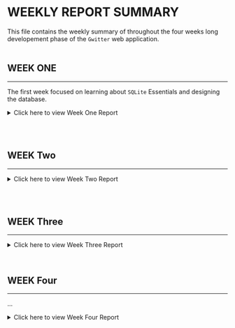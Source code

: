 # WEEKLY REPORT SUMMARY

This file contains the weekly summary of throughout the four weeks long developement phase of the `Gwitter` web application. 
\
&nbsp; 
## WEEK ONE
***
The first week focused on learning about `SQLite` Essentials and designing the database.
<details>
<summary> Click here to view Week One Report </summary>

### 1. SQLite Introduction
`SQLite` is a free, cross-platform database management system. It is popular for its efficiency and ability to interface with many different programming languages.
\
&nbsp;
### 2. SQLite Installation
Follow the following steps to install SQLite on your ubuntu pc.
- First upgrade your package list :
    ```properties
        sudo apt update
    ```
- Install `SQLite` :
    ```properties
        sudo apt install sqlite3
    ```
- Version can be verified by :
    ```properties
        sqlite3 --version
    ```
&nbsp;
### 3. SQLite Database Creation
```properties
    sqlite3 <database_name>.db
```
This will create a new database named <database_name>. If the file <database_name>.db already exists, `SQLite` will open a connection to it. If it does not exist, `SQLite` will create it.
\
&nbsp;
### 4. SQLite Table Creation
Tables are used to organize the `SQLite` databases and table stores the information. The table consists of rows and columns. The `SQLite` is `case-sensetive`, where the `SQLite` commands are uppercase and the user information are generally lowercase. And each command in `SQLite` must end with a `semicolon (;)`.  
To create a new table in SQLite we can make use of `CREATE TABLE` statement.
```sql
    CREATE TABLE [IF NOT EXISTS] [schema_name].table_name (
	    column_1 data_type PRIMARY KEY,
   	    column_2 data_type NOT NULL,
	    column_3 data_type DEFAULT 0,
	    table_constraints
    ) [WITHOUT ROWID];
```
What does the syntax represent:
- We specify the name of table after `CREATE TABLE` keywords. One this to keep remember is that table name can't be `sqlite_` as it is reserved for internal `SQLite` use.
- `IF NOT EXISTS` option is used to create a new table is it doesn't exist. If we attempt to create a new table that already exists without using `IF NOT EXISTS` option this will cause error.
- `schema_name` is used to specify which schema the database belongs to.
- Then we specify the column list in the table. Each column has a `column_name` ex. column_1, `data_type`, and the `column_constraints`.
- `SQLite` supports `PRIMARY KEY`, `UNIQUE`, `NOT NULL`, and `CHECK` column constraints.
- We can also specify the table constraints like `PRIMARY KEY`, `FOREIGN KEY`,`UNIQUE`, and `CHECK` constraints.
- The use of `WITHOUT ROWID` is optional. By default, a row in a table has an implicit column, which is referred to as the `rowid`, `oid` or `_rowid_` column. The `rowid` column stores a 64-bit signed integer key that uniquely identifies the row inside the table. If we don’t want `SQLite` creates the `rowid` column, we specify the `WITHOUT ROWID` option. A table that contains the `rowid` column is known as a `rowid` table.
- Table constraints and column constraints can be explanied as if primary key consists of one column then use column constraints but is primary key consists of multiple column then table constraints can be used.
Example:
```sql
    CREATE TABLE groups (
        group_id INTEGER PRIMARY KEY,
        name TEXT NOT NULL
    );
```
The `contact_id` is the primary key of the contacts table. Because the `primary key` consists of one column, you can use the column constraint.
Example:
```sql
    CREATE TABLE contact_groups(
        contact_id INTEGER,
        group_id INTEGER,
        PRIMARY KEY (contact_id, group_id),
        FOREIGN KEY (contact_id) 
            REFERENCES contacts (contact_id) 
                ON DELETE CASCADE 
                ON UPDATE NO ACTION,
        FOREIGN KEY (group_id) 
            REFERENCES groups (group_id) 
                ON DELETE CASCADE 
                ON UPDATE NO ACTION
    );
```
The `contact_groups` table has a `primary key` that consists of two columns: `contact_id` and `group_id`. In addition, the `contact_id` and `group_id` are the `foreign keys`. Therefore, we use `FOREIGN KEY` constraint to define a `foreign key` for each column.
\
&nbsp;
### 5. Data Insertion into SQLite Table
To insert data into a table, we use the `INSERT` statement. `SQLite` provides various forms of the `INSERT` statements that allow you to insert a single row, multiple rows, and default values into a table.
- Example 1: Insert single row into the table.
    ```sql
        INSERT INTO table (column1,column2 ,..) VALUES( value1,	value2 ,...);
    ``` 
    - Specify the name of the table to which you want to insert data after the `INSERT INTO` keywords.
    - Add a comma-separated list of columns after the table name. The column list is optional. However, it is a good practice to include the column list after the table name.
    - Add a comma-separated list of values after the VALUES keyword. If you omit the column list, you have to specify values for all columns in the value list. The number of values in the value list must be the same as the number of columns in the column list.
- Example 2: Inserting multiple rows into a table
    ```sql
        INSERT INTO table1 (column1,column2 ,..)
        VALUES 
           (value1,value2 ,...),
           (value1,value2 ,...),
            ...
           (value1,value2 ,...);
    ``` 
    Each value list following the VALUES clause is a row that will be inserted into the table.
\
&nbsp;
### 6. SELECT Data from Tables in SQLite
The `SELECT` statement is one of the most commonly used statements in SQL. The `SQLite SELECT` statement provides all features of the `SELECT` statement in SQL standard. We often use the `SELECT` statement to query data from one or more table. The syntax of the `SELECT` statement is as follows:
```sql
    SELECT DISTINCT column_list
    FROM table_list
        JOIN table ON join_condition
    WHERE row_filter
    ORDER BY column
    LIMIT count OFFSET offset
    GROUP BY column
    HAVING group_filter;
```
Breaking down the above `SELECT` statement into multiple parts:
- Use `ORDER BY` clause to sort the result set
- Use `DISTINCT` clause to query unique rows in a table
- Use `WHERE` clause to filter rows in the result set
- Use `LIMIT OFFSET` clauses to constrain the number of rows returned
- Use `INNER JOIN` or `LEFT JOIN` to query data from multiple tables using join.
- Use `GROUP BY` to get the group rows into groups and apply aggregate function for each group.
- Use `HAVING` clause to filter groups
Example:
- ```sql
    SELECT column_list
    FROM table;
  ```
  Even though the `SELECT` clause appears before the `FROM` clause, `SQLite` evaluates the `FROM` clause first and then the `SELECT` clause, therefore:
    - First, specify the table where you want to get data from in the `FROM` clause. Notice that you can have more than one table in the `FROM` clause. We will discuss it in the subsequent tutorial.
    - Second, specify a column or a list of comma-separated columns in the `SELECT` clause.
- ```sql
    SELECT * FROM tracks;
  ```
  For a table with many columns, the query would be so long that time-consuming to type. To avoid this, you can use the asterisk (*), which is the shorthand for all columns of the table.
\
&nbsp;
### 7. Altering Tables in SQLite  
`SQLite` allows you to change your table using the `ALTER TABLE` command. This means that you can create new rows and columns, or modify existing rows and columns, and also chage the name of the table.
- Using `SQLite ALTER TABLE` to rename a table  
  To rename a table, you use the following `ALTER TABLE RENAME TO` statement:  
  ```sql
    ALTER TABLE existing_table
    RENAME TO new_table;
  ```
- Using `SQLite ALTER TABLE` to add a new column to a table  
    We can use the `SQLite ALTER TABLE` statement to add a new column to an existing table. In this scenario, `SQLite` appends the new column at the end of the existing column list.  
    The following illustrates the syntax of `ALTER TABLE ADD COLUMN` statement:
    ```sql
        ALTER TABLE table_name
        ADD COLUMN column_definition;
    ```
    Some restrictions:
    - The new column cannot have a UNIQUE or PRIMARY KEY constraint.
    - If the new column has a NOT NULL constraint, you must specify a default value for the column other than a NULL value.
    - The new column cannot have a default of CURRENT_TIMESTAMP, CURRENT_DATE, and CURRENT_TIME, or an expression.
    - If the new column is a foreign key and the foreign key constraint check is enabled, the new column must accept a default value NULL.
- Using `SQLite ALTER TABLE` to rename a column  
    The following shows the syntax of the ALTER TABLE RENAME COLUMN statement:
    ```sql
        ALTER TABLE table_name
        RENAME COLUMN current_name TO new_name;
    ```
\
&nbsp;
### 8. Deleting From Tables in SQLite 
Sometimes we need to remove rows from a table. In this case, we use `SQLite DELETE` statement. The `SQLite DELETE` statement allows you to delete one row, multiple rows, and all rows in a table.  
The syntax of the SQLite DELETE statement is as follows:
```sql
    DELETE FROM table
    WHERE search_condition;
```
- First, specify the name of the table which you want to remove rows after the `DELETE FROM` keywords.
- Second, add a search condition in the `WHERE` clause to identify the rows to remove. The `WHERE` clause is an optional part of the `DELETE` statement. If we omit the `WHERE` clause, the `DELETE` statement will delete all rows in the table.  

`SQLite` also provides an extension to the `DELETE` statement by adding `ORDER BY` and `LIMIT` clauses. If we compile `SQLite` with the `SQLITE_ENABLE_UPDATE_DELETE_LIMIT` compile-time option, we can use the `ORDER BY` and `LIMIT` clause in the `DELETE` statement like the following form:
```sql
    DELETE FROM table
    WHERE search_condition
    ORDER BY criteria
    LIMIT row_count OFFSET offset;
```
The `ORDER BY` clause sorts the rows filtered by the preceding search_condition in the `WHERE` clause and the `LIMIT` clause specifies the number of rows that to be deleted.
\
&nbsp;
### 8. Joining Tables in SQLite 
To join the tables in `SQLite` we can use an `INNER JOIN`, `LEFT JOIN`, or `CROSS JOIN` clause. Each join clause determines how `SQLite` uses data from one table to match with rows in another table.  
Note that `SQLite` doesn’t directly support the `RIGHT JOIN` and `FULL OUTER JOIN`.
- `SQLite INNER JOIN`
    ```sql
        SELECT 
            Title,
            Name
        FROM 
            albums
        INNER JOIN artists 
            ON artists.ArtistId = albums.ArtistId;
    ```
    In this example, the `INNER JOIN` clause matches each row from the albums table with every row from the artists table based on the join condition `(artists.ArtistId = albums.ArtistId)` specified after the `ON` keyword.

    If the join condition evaluates to true (or 1), the columns of rows from both albums and artists tables are included in the result set.
- `SQLite LEFT JOIN`
    ```sql
        SELECT
            Name, 
            Title
        FROM
            artists
        LEFT JOIN albums ON
            artists.ArtistId = albums.ArtistId
        ORDER BY Name;
    ```
    The `LEFT JOIN` clause selects data starting from the left table (artists) and matching rows in the right table (albums) based on the join condition `(artists.ArtistId = albums.ArtistId)` .

    The left join returns all rows from the artists table (or left table) and the matching rows from the albums table (or right table).

    If a row from the left table doesn’t have a matching row in the right table, SQLite includes columns of the rows in the left table and NULL for the columns of the right table.

- `SQLite CROSS JOIN`
    The `CROSS JOIN` clause creates a Cartesian product of rows from the joined tables.

    Unlike the `INNER JOIN` and `LEFT JOIN` clauses, a `CROSS JOIN` doesn’t have a join condition. Here is the basic syntax of the `CROSS JOIN` clause:
    ```sql
        SELECT
            select_list
        FROM table1
        CROSS JOIN table2;
    ```
    The `CROSS JOIN` combines every row from the first table (table1) with every row from the second table (table2) to form the result set.

    If the first table has N rows, the second table has M rows, the final result will have NxM rows.

    A practical example of the `CROSS JOIN` clause is to combine two sets of data for forming an initial data set for further processing. For example, you have a list of products and months, and you want to make a plan when you can sell which products.

</details>

\
&nbsp; 
## WEEK Two
***
<details>
<summary> Click here to view Week Two Report </summary>

In third week I have created a dynamic website that includes almost all the features.
The pages that I have created in this week includes following:
- `index.php` page : It is the first loading page. It is where the user enter their password and username to login to the Gwitter.
- `login.php` page : When a user submits his/her password and username then its validity is checked. If it is validated then the user will be directed to the `homepage.php` else if password is incorrect then user is redirected to `index.php` and all the errors are displayed.
- `homepage.php` page : This page can't be acessed if the user hasn't loggedin. In homepage users can post new tweet and view all their tweets and the tweets of person they follow.
- `logout.php` page : This page logouts a user.
- `profile.php` page : This page displays the profile of a user, their followers and following numbers also. Also this page displays all the post of the user that we are viewing.
- `updateprofile.php` page : This page is used update the  profile of the user that is currently logged in.
- `followers.php` page : Show all the followers of a user.
- `following.php` page : Show all the following of a user.
 
</details>

\
&nbsp;

## WEEK Three
***
<details>
<summary> Click here to view Week Three Report </summary>
 
The third week mainly consisted of following works:
- A signup page has been added.
- Pages that controls the following and unfollowing between users was added.
- Better UI added for all the pages with the help of basic CSS.
- Encryption and decryption of password added for better security reasons.

</details>


&nbsp; 
## WEEK Four
***
...
<details>
<summary> Click here to view Week Four Report </summary>
Comming Soon

</details>